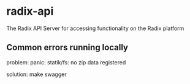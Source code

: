# radix-api

The Radix API Server for accessing functionality on the Radix platform

## Common errors running locally

problem: panic: statik/fs: no zip data registered

solution: make swagger
